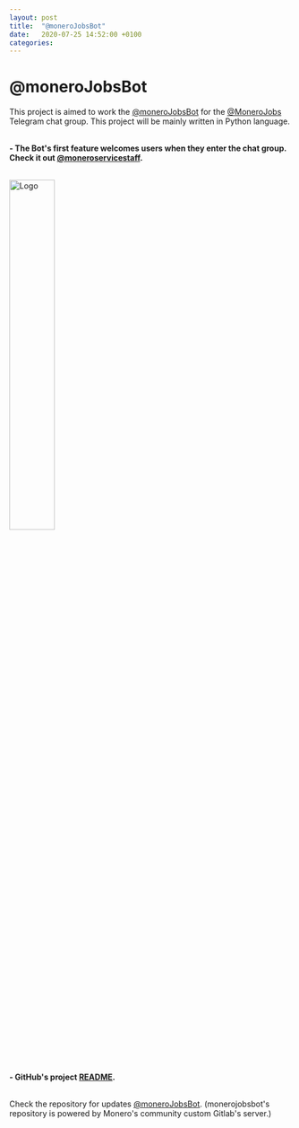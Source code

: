 ```yaml
---
layout: post
title:  "@moneroJobsBot"
date:   2020-07-25 14:52:00 +0100
categories:
---
```


# @moneroJobsBot

This project is aimed to work the [@moneroJobsBot](https://t.me/monerojobsbot) for the [@MoneroJobs](https://t.me/MoneroJobs) Telegram chat group. This project will be mainly written in Python language.

<br><b>- The Bot's first feature welcomes users when they enter the chat group. Check it out [@moneroservicestaff](https://t.me/moneroservicestaff).</b>

<br><img src="../../../assets/images/monero-jobs-bot.jpg" alt="Logo" width="40%"/>

<br><b>- GitHub's project [README](https://repo.getmonero.org/churchofmonero/monerojobsbot/-/blob/master/README.md).</b>

<br>Check the repository for updates <a href="https://repo.getmonero.org/churchofmonero/monerojobsbot">@moneroJobsBot</a>. (monerojobsbot's repository is powered by Monero's community custom Gitlab's server.)